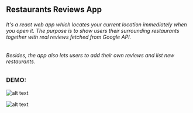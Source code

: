 ## Restaurants Reviews App

###### It's a react web app which locates your current location immediately when you open it. The purpose is to show users their surrounding restaurants together with real reviews fetched from Google API.

###### Besides, the app also lets users to add their own reviews and list new restaurants. 

### DEMO:

![alt text](https://res.cloudinary.com/dfjficus1/image/upload/v1548139636/screencapture-localhost-3000-2019-01-22-08_45_41.png "Restaurant Reviews 1")</div>

![alt text](https://res.cloudinary.com/dfjficus1/image/upload/v1548139775/screencapture-localhost-3000-2019-01-22-08_47_33.png "Openning hours")</div>

